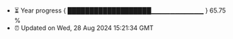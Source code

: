 - ⏳ Year progress { ███████████████████▁▁▁▁▁▁▁▁▁▁▁ } 65.75 %
- ⏰ Updated on Wed, 28 Aug 2024 15:21:34 GMT

